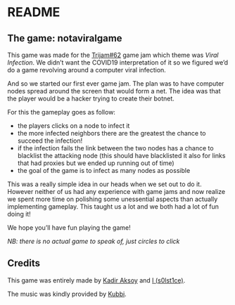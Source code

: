 # README

## The game: notaviralgame

This game was made for the [Trijam#62](https://itch.io/jam/trijam-62) game jam which theme was *Viral Infection*. We didn’t want the COVID19 interpretation of it so we figured we’d do a game revolving around a computer viral infection. 

And so we started our first ever game jam. The plan was to have computer nodes spread around the screen that would form a net. The idea was that the player would be a hacker trying to create their botnet.

For this the gameplay goes as follow:

- the players clicks on a node to infect it
- the more infected neighbors there are the greatest the chance to succeed the infection!
- if the infection fails the link between the two nodes has a chance to blacklist the attacking node (this should have blacklisted it also for links that had proxies but we ended up running out of time)
- the goal of the game is to infect as many nodes as possible

This was a really simple idea in our heads when we set out to do it. However neither of us had any experience with game jams and now realize we spent more time on polishing some unessential aspects than actually implementing gameplay. This taught us a lot and we both had a lot of fun doing it!



We hope you’ll have fun playing the game! 

*NB: there is no actual game to speak of, just circles to click*



## Credits

This game was entirely made by [Kadir Aksoy](https://github.com/kadir014) and [I (s0lst1ce)](https://github.com/s0lst1ce/).

The music was kindly provided by [Kubbi](https://www.youtube.com/user/KUBBIkthxbai/featured).